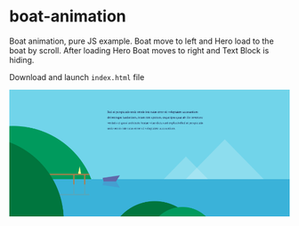 # boat-animation

Boat animation, pure JS example. Boat move to left and Hero load to the boat by scroll. After loading Hero Boat moves to right and Text Block is hiding.

Download and launch ```index.html``` file


![alt text](https://github.com/golb/boat-animation/blob/master/public/img/screen.png)
